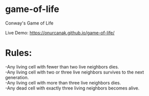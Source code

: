 # game-of-life
Conway's Game of Life


Live Demo:
https://onurcanak.github.io/game-of-life/

# Rules:

  -Any living cell with fewer than two live neighbors dies.  
  -Any living cell with two or three live neighbors survives to the next generation.  
  -Any living cell with more than three live neighbors dies.  
  -Any dead cell with exactly three living neighbors becomes alive.  
